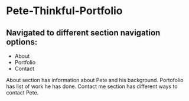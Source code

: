 # Pete-Thinkful-Portfolio
## Navigated to different section navigation options:
* About
* Portfolio
* Contact


About section has information about Pete and his background.
Portofolio has list of work he has done.
Contact me section has different ways to contact Pete.
